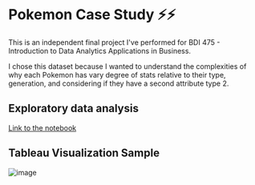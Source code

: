 # Pokemon Case Study ⚡️⚡️

This is an independent final project I've performed for BDI 475 - Introduction to Data Analytics Applications in Business.

I chose this dataset because I wanted to understand the complexities of why each Pokemon has vary degree of stats relative to their type, generation, and considering if they have a second attribute type 2.

## Exploratory data analysis

[Link to the notebook](https://nbviewer.jupyter.org/github/ownas/pokemon-dataset-project/blob/main/Pokemon_Dataset_BDI475.ipynb)

## Tableau Visualization Sample

![image](https://user-images.githubusercontent.com/1064036/118437401-2f582980-b6a8-11eb-8c19-584bb64cb739.png)
